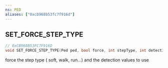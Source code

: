 ```yaml
---
ns: PED
aliases: ["0xcb968b53fc7f916d"]
---
```

## SET_FORCE_STEP_TYPE

```c
// 0xCB968B53FC7F916D
void SET_FORCE_STEP_TYPE(Ped ped, bool force, int stepType, int detectionValuesIdx);
```

force the step type ( soft, walk, run...) and the detection values to use

